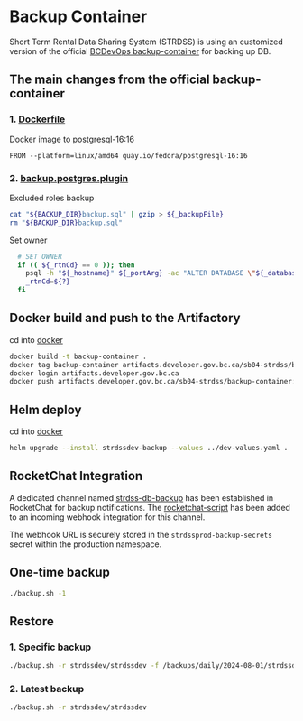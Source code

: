 # Backup Container

Short Term Rental Data Sharing System (STRDSS) is using an customized version of the official [BCDevOps backup-container](https://github.com/BCDevOps/backup-container) for backing up DB.

## The main changes from the official backup-container

### 1. [Dockerfile](./src/docker/Dockerfile)

Docker image to postgresql-16:16

```docker
FROM --platform=linux/amd64 quay.io/fedora/postgresql-16:16
```

### 2. [backup.postgres.plugin](./src/docker/backup.postgres.plugin)

Excluded roles backup

```sh
cat "${BACKUP_DIR}backup.sql" | gzip > ${_backupFile}
rm "${BACKUP_DIR}backup.sql"
```

Set owner

```sh
  # SET OWNER
  if (( ${_rtnCd} == 0 )); then
    psql -h "${_hostname}" ${_portArg} -ac "ALTER DATABASE \"${_database}\" OWNER TO \"${_database}\";"
    _rtnCd=${?}
  fi
```

## Docker build and push to the Artifactory

cd into [docker](./src/docker/)

```sh
docker build -t backup-container .
docker tag backup-container artifacts.developer.gov.bc.ca/sb04-strdss/backup-container:latest
docker login artifacts.developer.gov.bc.ca
docker push artifacts.developer.gov.bc.ca/sb04-strdss/backup-container:latest
```

## Helm deploy

cd into [docker](./helm/backup-storage/)

```sh
helm upgrade --install strdssdev-backup --values ../dev-values.yaml .
```

## RocketChat Integration

A dedicated channel named [strdss-db-backup](https://chat.developer.gov.bc.ca/group/strdss-db-backup) has been established in RocketChat for backup notifications. The [rocketchat-script](./rocketchat-script.js) has been added to an incoming webhook integration for this channel.

The webhook URL is securely stored in the `strdssprod-backup-secrets` secret within the production namespace.

## One-time backup

```sh
./backup.sh -1
```

## Restore

### 1. Specific backup

```sh
./backup.sh -r strdssdev/strdssdev -f /backups/daily/2024-08-01/strdssdev-strdssdev_2024-08-01_09-13-51.sql.gz 
```

### 2. Latest backup

```sh
./backup.sh -r strdssdev/strdssdev 
```
